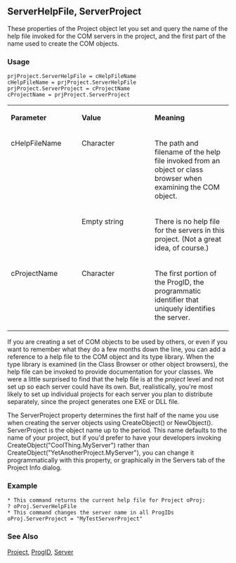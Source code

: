 ## ServerHelpFile, ServerProject

These properties of the Project object let you set and query the name of the help file invoked for the COM servers in the project, and the first part of the name used to create the COM objects.

### Usage

```foxpro
prjProject.ServerHelpFile = cHelpFileName
cHelpFileName = prjProject.ServerHelpFile
prjProject.ServerProject = cProjectName
cProjectName = prjProject.ServerProject
```
<table>
<tr>
  <td width="32%" valign="top">
  <p><b>Parameter</b></p>
  </td>
  <td width="23%" valign="top">
  <p><b>Value</b></p>
  </td>
  <td width="45%" valign="top">
  <p><b>Meaning</b></p>
  </td>
 </tr>
<tr>
  <td width="32%" rowspan="2" valign="top">
  <p>cHelpFileName</p>
  </td>
  <td width="23%" valign="top">
  <p>Character</p>
  </td>
  <td width="45%" valign="top">
  <p>The path and filename of the help file invoked from an object or class browser when examining the COM object.</p>
  </td>
 </tr>
<tr>
  <td width="33%" valign="top">
  <p>Empty string</p>
  </td>
  <td width="67%" valign="top">
  <p>There is no help file for the servers in this project. (Not a great idea, of course.)</p>
  </td>
 </tr>
<tr>
  <td width="32%" valign="top">
  <p>cProjectName</p>
  </td>
  <td width="23%" valign="top">
  <p>Character</p>
  </td>
  <td width="45%" valign="top">
  <p>The first portion of the ProgID, the programmatic identifier that uniquely identifies the server.</p>
  </td>
 </tr>
</table>

If you are creating a set of COM objects to be used by others, or even if you want to remember what they do a few months down the line, you can add a reference to a help file to the COM object and its type library. When the type library is examined (in the Class Browser or other object browsers), the help file can be invoked to provide documentation for your classes. We were a little surprised to find that the help file is at the *project* level and not set up so each server could have its own. But, realistically, you're most likely to set up individual projects for each server you plan to distribute separately, since the project generates one EXE or DLL file.

The ServerProject property determines the first half of the name you use when creating the server objects using CreateObject() or NewObject(). ServerProject is the object name up to the period. This name defaults to the name of your project, but if you'd prefer to have your developers invoking CreateObject("CoolThing.MyServer") rather than CreateObject("YetAnotherProject.MyServer"), you can change it programmatically with this property, or graphically in the Servers tab of the Project Info dialog.

### Example

```foxpro
* This command returns the current help file for Project oProj:
? oProj.ServerHelpFile
* This command changes the server name in all ProgIDs
oProj.ServerProject = "MyTestServerProject"
```
### See Also

[Project](s4g730.md), [ProgID](s4g759.md), [Server](s4g756.md)
